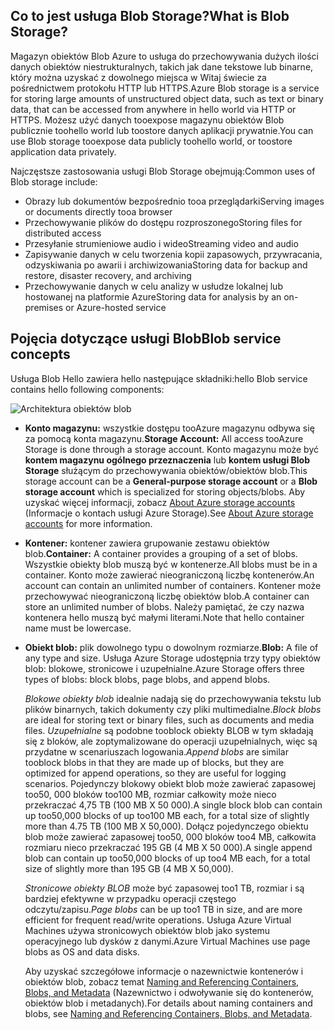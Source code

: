 ## <a name="what-is-blob-storage"></a><span data-ttu-id="8aca7-101">Co to jest usługa Blob Storage?</span><span class="sxs-lookup"><span data-stu-id="8aca7-101">What is Blob Storage?</span></span>
<span data-ttu-id="8aca7-102">Magazyn obiektów Blob Azure to usługa do przechowywania dużych ilości danych obiektów niestrukturalnych, takich jak dane tekstowe lub binarne, który można uzyskać z dowolnego miejsca w Witaj świecie za pośrednictwem protokołu HTTP lub HTTPS.</span><span class="sxs-lookup"><span data-stu-id="8aca7-102">Azure Blob storage is a service for storing large amounts of unstructured object data, such as text or binary data, that can be accessed from anywhere in hello world via HTTP or HTTPS.</span></span> <span data-ttu-id="8aca7-103">Możesz użyć danych tooexpose magazynu obiektów Blob publicznie toohello world lub toostore danych aplikacji prywatnie.</span><span class="sxs-lookup"><span data-stu-id="8aca7-103">You can use Blob storage tooexpose data publicly toohello world, or toostore application data privately.</span></span>

<span data-ttu-id="8aca7-104">Najczęstsze zastosowania usługi Blob Storage obejmują:</span><span class="sxs-lookup"><span data-stu-id="8aca7-104">Common uses of Blob storage include:</span></span>

* <span data-ttu-id="8aca7-105">Obrazy lub dokumentów bezpośrednio tooa przeglądarki</span><span class="sxs-lookup"><span data-stu-id="8aca7-105">Serving images or documents directly tooa browser</span></span>
* <span data-ttu-id="8aca7-106">Przechowywanie plików do dostępu rozproszonego</span><span class="sxs-lookup"><span data-stu-id="8aca7-106">Storing files for distributed access</span></span>
* <span data-ttu-id="8aca7-107">Przesyłanie strumieniowe audio i wideo</span><span class="sxs-lookup"><span data-stu-id="8aca7-107">Streaming video and audio</span></span>
* <span data-ttu-id="8aca7-108">Zapisywanie danych w celu tworzenia kopii zapasowych, przywracania, odzyskiwania po awarii i archiwizowania</span><span class="sxs-lookup"><span data-stu-id="8aca7-108">Storing data for backup and restore, disaster recovery, and archiving</span></span>
* <span data-ttu-id="8aca7-109">Przechowywanie danych w celu analizy w usłudze lokalnej lub hostowanej na platformie Azure</span><span class="sxs-lookup"><span data-stu-id="8aca7-109">Storing data for analysis by an on-premises or Azure-hosted service</span></span>

## <a name="blob-service-concepts"></a><span data-ttu-id="8aca7-110">Pojęcia dotyczące usługi Blob</span><span class="sxs-lookup"><span data-stu-id="8aca7-110">Blob service concepts</span></span>
<span data-ttu-id="8aca7-111">Usługa Blob Hello zawiera hello następujące składniki:</span><span class="sxs-lookup"><span data-stu-id="8aca7-111">hello Blob service contains hello following components:</span></span>

![Architektura obiektów blob](./media/storage-blob-concepts-include/blob1.png)

* <span data-ttu-id="8aca7-113">**Konto magazynu:** wszystkie dostępu tooAzure magazynu odbywa się za pomocą konta magazynu.</span><span class="sxs-lookup"><span data-stu-id="8aca7-113">**Storage Account:** All access tooAzure Storage is done through a storage account.</span></span> <span data-ttu-id="8aca7-114">Konto magazynu może być **kontem magazynu ogólnego przeznaczenia** lub **kontem usługi Blob Storage** służącym do przechowywania obiektów/obiektów blob.</span><span class="sxs-lookup"><span data-stu-id="8aca7-114">This storage account can be a **General-purpose storage account** or a **Blob storage account** which is specialized for storing objects/blobs.</span></span> <span data-ttu-id="8aca7-115">Aby uzyskać więcej informacji, zobacz [About Azure storage accounts](../articles/storage/common/storage-create-storage-account.md) (Informacje o kontach usługi Azure Storage).</span><span class="sxs-lookup"><span data-stu-id="8aca7-115">See [About Azure storage accounts](../articles/storage/common/storage-create-storage-account.md) for more information.</span></span>
* <span data-ttu-id="8aca7-116">**Kontener:** kontener zawiera grupowanie zestawu obiektów blob.</span><span class="sxs-lookup"><span data-stu-id="8aca7-116">**Container:** A container provides a grouping of a set of blobs.</span></span> <span data-ttu-id="8aca7-117">Wszystkie obiekty blob muszą być w kontenerze.</span><span class="sxs-lookup"><span data-stu-id="8aca7-117">All blobs must be in a container.</span></span> <span data-ttu-id="8aca7-118">Konto może zawierać nieograniczoną liczbę kontenerów.</span><span class="sxs-lookup"><span data-stu-id="8aca7-118">An account can contain an unlimited number of containers.</span></span> <span data-ttu-id="8aca7-119">Kontener może przechowywać nieograniczoną liczbę obiektów blob.</span><span class="sxs-lookup"><span data-stu-id="8aca7-119">A container can store an unlimited number of blobs.</span></span> <span data-ttu-id="8aca7-120">Należy pamiętać, że czy nazwa kontenera hello muszą być małymi literami.</span><span class="sxs-lookup"><span data-stu-id="8aca7-120">Note that hello container name must be lowercase.</span></span>
* <span data-ttu-id="8aca7-121">**Obiekt blob:** plik dowolnego typu o dowolnym rozmiarze.</span><span class="sxs-lookup"><span data-stu-id="8aca7-121">**Blob:** A file of any type and size.</span></span> <span data-ttu-id="8aca7-122">Usługa Azure Storage udostępnia trzy typy obiektów blob: blokowe, stronicowe i uzupełnialne.</span><span class="sxs-lookup"><span data-stu-id="8aca7-122">Azure Storage offers three types of blobs: block blobs, page blobs, and append blobs.</span></span>
  
    <span data-ttu-id="8aca7-123">*Blokowe obiekty blob* idealnie nadają się do przechowywania tekstu lub plików binarnych, takich dokumenty czy pliki multimedialne.</span><span class="sxs-lookup"><span data-stu-id="8aca7-123">*Block blobs* are ideal for storing text or binary files, such as documents and media files.</span></span> <span data-ttu-id="8aca7-124">*Uzupełnialne* są podobne tooblock obiekty BLOB w tym składają się z bloków, ale zoptymalizowane do operacji uzupełnialnych, więc są przydatne w scenariuszach logowania.</span><span class="sxs-lookup"><span data-stu-id="8aca7-124">*Append blobs* are similar tooblock blobs in that they are made up of blocks, but they are optimized for append operations, so they are useful for logging scenarios.</span></span> <span data-ttu-id="8aca7-125">Pojedynczy blokowy obiekt blob może zawierać zapasowej too50, 000 bloków too100 MB, rozmiar całkowity może nieco przekraczać 4,75 TB (100 MB X 50 000).</span><span class="sxs-lookup"><span data-stu-id="8aca7-125">A single block blob can contain up too50,000 blocks of up too100 MB each, for a total size of slightly more than 4.75 TB (100 MB X 50,000).</span></span> <span data-ttu-id="8aca7-126">Dołącz pojedynczego obiektu blob może zawierać zapasowej too50, 000 bloków too4 MB, całkowita rozmiaru nieco przekraczać 195 GB (4 MB X 50 000).</span><span class="sxs-lookup"><span data-stu-id="8aca7-126">A single append blob can contain up too50,000 blocks of up too4 MB each, for a total size of slightly more than 195 GB (4 MB X 50,000).</span></span>
  
    <span data-ttu-id="8aca7-127">*Stronicowe obiekty BLOB* może być zapasowej too1 TB, rozmiar i są bardziej efektywne w przypadku operacji częstego odczytu/zapisu.</span><span class="sxs-lookup"><span data-stu-id="8aca7-127">*Page blobs* can be up too1 TB in size, and are more efficient for frequent read/write operations.</span></span> <span data-ttu-id="8aca7-128">Usługa Azure Virtual Machines używa stronicowych obiektów blob jako systemu operacyjnego lub dysków z danymi.</span><span class="sxs-lookup"><span data-stu-id="8aca7-128">Azure Virtual Machines use page blobs as OS and data disks.</span></span>
  
    <span data-ttu-id="8aca7-129">Aby uzyskać szczegółowe informacje o nazewnictwie kontenerów i obiektów blob, zobacz temat [Naming and Referencing Containers, Blobs, and Metadata](/rest/api/storageservices/Naming-and-Referencing-Containers--Blobs--and-Metadata) (Nazewnictwo i odwoływanie się do kontenerów, obiektów blob i metadanych).</span><span class="sxs-lookup"><span data-stu-id="8aca7-129">For details about naming containers and blobs, see [Naming and Referencing Containers, Blobs, and Metadata](/rest/api/storageservices/Naming-and-Referencing-Containers--Blobs--and-Metadata).</span></span>

